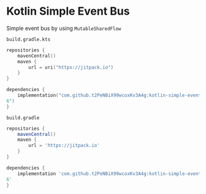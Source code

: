 # Kotlin Simple Event Bus

Simple event bus by using `MutableSharedFlow`

`build.gradle.kts`
```kotlin
repositories {
    mavenCentral()
    maven {
        url = uri("https://jitpack.io")
    }
}

dependencies {
    implementation("com.github.t2PeNBiX99wcoxKv3A4g:kotlin-simple-event-bus:0.0.8
6")
}
```

`build.gradle`
```groovy
repositories {
    mavenCentral()
    maven {
        url = 'https://jitpack.io'
    }
}

dependencies {
    implementation 'com.github.t2PeNBiX99wcoxKv3A4g:kotlin-simple-event-bus:0.0.8
6'
}
```